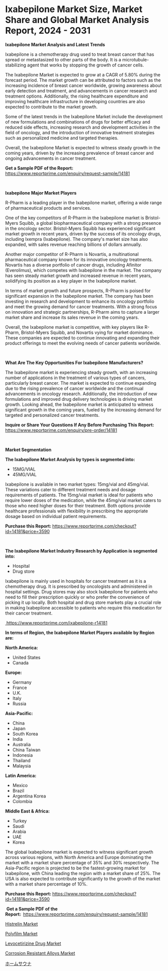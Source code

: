<p><h1>Ixabepilone Market Size, Market Share and Global Market Analysis Report, 2024 - 2031</h1></p><p><strong>Ixabepilone Market Analysis and Latest Trends</strong></p>
<p><p>Ixabepilone is a chemotherapy drug used to treat breast cancer that has spread or metastasized to other parts of the body. It is a microtubule-stabilizing agent that works by stopping the growth of cancer cells.</p><p>The Ixabepilone Market is expected to grow at a CAGR of 5.80% during the forecast period. The market growth can be attributed to factors such as the increasing incidence of breast cancer worldwide, growing awareness about early detection and treatment, and advancements in cancer research and treatment options. Additionally, the rising healthcare expenditure and improving healthcare infrastructure in developing countries are also expected to contribute to the market growth.</p><p>Some of the latest trends in the Ixabepilone Market include the development of new formulations and combinations of drugs for better efficacy and reduced side effects, increasing research and development activities in the field of oncology, and the introduction of innovative treatment strategies such as personalized medicine and targeted therapies.</p><p>Overall, the Ixabepilone Market is expected to witness steady growth in the coming years, driven by the increasing prevalence of breast cancer and ongoing advancements in cancer treatment.</p></p>
<p><strong>Get a Sample PDF of the Report:&nbsp;</strong> <a href="https://www.reportprime.com/enquiry/request-sample/14181">https://www.reportprime.com/enquiry/request-sample/14181</a></p>
<p>&nbsp;</p>
<p><strong>Ixabepilone Major Market Players</strong></p>
<p><p>R-Pharm is a leading player in the Ixabepilone market, offering a wide range of pharmaceutical products and services. </p><p>One of the key competitors of R-Pharm in the Ixabepilone market is Bristol-Myers Squibb, a global biopharmaceutical company with a strong presence in the oncology sector. Bristol-Myers Squibb has experienced significant market growth in recent years, driven by the success of its oncology drugs, including Ixempra (Ixabepilone). The company's market size has also expanded, with sales revenue reaching billions of dollars annually.</p><p>Another major competitor of R-Pharm is Novartis, a multinational pharmaceutical company known for its innovative oncology treatments. Novartis has a diverse portfolio of cancer drugs, including Afinitor (Everolimus), which competes with Ixabepilone in the market. The company has seen steady market growth and increased revenue in recent years, solidifying its position as a key player in the Ixabepilone market.</p><p>In terms of market growth and future prospects, R-Pharm is poised for significant expansion in the Ixabepilone market. The company has been investing in research and development to enhance its oncology portfolio and meet the growing demand for cancer treatments. With a strong focus on innovation and strategic partnerships, R-Pharm aims to capture a larger market share and increase its sales revenue in the coming years.</p><p>Overall, the Ixabepilone market is competitive, with key players like R-Pharm, Bristol-Myers Squibb, and Novartis vying for market dominance. These companies are expected to continue innovating and expanding their product offerings to meet the evolving needs of cancer patients worldwide.</p></p>
<p>&nbsp;</p>
<p><strong>What Are The Key Opportunities For Ixabepilone Manufacturers?</strong></p>
<p><p>The Ixabepilone market is experiencing steady growth, with an increasing number of applications in the treatment of various types of cancers, particularly breast cancer. The market is expected to continue expanding due to the rising prevalence of cancer worldwide and the continual advancements in oncology research. Additionally, the introduction of new formulations and improved drug delivery technologies is driving market growth. Looking ahead, the Ixabepilone market is anticipated to witness significant growth in the coming years, fueled by the increasing demand for targeted and personalized cancer treatments.</p></p>
<p><strong>Inquire or Share Your Questions If Any Before Purchasing This Report:</strong> <a href="https://www.reportprime.com/enquiry/pre-order/14181">https://www.reportprime.com/enquiry/pre-order/14181</a></p>
<p>&nbsp;</p>
<p><strong>Market Segmentation</strong></p>
<p><strong>The Ixabepilone Market Analysis by types is segmented into:</strong></p>
<p><ul><li>15MG/VIAL</li><li>45MG/VIAL</li></ul></p>
<p><p>Ixabepilone is available in two market types: 15mg/vial and 45mg/vial. These variations cater to different treatment needs and dosage requirements of patients. The 15mg/vial market is ideal for patients who require lower doses of the medication, while the 45mg/vial market caters to those who need higher doses for their treatment. Both options provide healthcare professionals with flexibility in prescribing the appropriate dosage based on individual patient requirements.</p></p>
<p><strong>Purchase this Report:&nbsp;</strong><a href="https://www.reportprime.com/checkout?id=14181&price=3590">https://www.reportprime.com/checkout?id=14181&price=3590</a></p>
<p>&nbsp;</p>
<p><strong>The Ixabepilone Market Industry Research by Application is segmented into:</strong></p>
<p><ul><li>Hospital</li><li>Drug store</li></ul></p>
<p><p>Ixabepilone is mainly used in hospitals for cancer treatment as it is a chemotherapy drug. It is prescribed by oncologists and administered in hospital settings. Drug stores may also stock Ixabepilone for patients who need to fill their prescription quickly or who prefer the convenience of picking it up locally. Both hospital and drug store markets play a crucial role in making Ixabepilone accessible to patients who require this medication for their cancer treatment.</p></p>
<p><a href="https://www.reportprime.com/ixabepilone-r14181">&nbsp;https://www.reportprime.com/ixabepilone-r14181</a></p>
<p><strong>In terms of Region, the Ixabepilone Market Players available by Region are:</strong></p>
<p>
    <p> <strong> North America: </strong>
        <ul>
            <li>United States</li>
            <li>Canada</li>
        </ul>
        </p> 
    <p> <strong> Europe: </strong>
        <ul>
            <li>Germany</li>
            <li>France</li>
            <li>U.K.</li>
            <li>Italy</li>
            <li>Russia</li>
        </ul>
        </p> 
    <p> <strong> Asia-Pacific: </strong>
        <ul>
            <li>China</li>
            <li>Japan</li>
            <li>South Korea</li>
            <li>India</li>
            <li>Australia</li>
            <li>China Taiwan</li>
            <li>Indonesia</li>
            <li>Thailand</li>
            <li>Malaysia</li>
        </ul>
        </p> 
    <p> <strong> Latin America: </strong>
        <ul>
            <li>Mexico</li>
            <li>Brazil</li>
            <li>Argentina Korea</li>
            <li>Colombia</li>
        </ul>
        </p> 
    <p> <strong> Middle East & Africa: </strong>
        <ul>
            <li>Turkey</li>
            <li>Saudi</li>
            <li>Arabia</li>
            <li>UAE</li>
            <li>Korea</li>
        </ul>
    </p>
    </p>
<p><p>The global Ixabepilone market is expected to witness significant growth across various regions, with North America and Europe dominating the market with a market share percentage of 35% and 30% respectively. The Asia-Pacific region is projected to be the fastest-growing market for Ixabepilone, with China leading the region with a market share of 25%. The USA is also expected to contribute significantly to the growth of the market with a market share percentage of 10%.</p></p>
<p><strong>Purchase this Report: </strong><a href="https://www.reportprime.com/checkout?id=14181&price=3590">https://www.reportprime.com/checkout?id=14181&price=3590</a></p>
<p>&nbsp;<strong>Get a Sample PDF of the Report:&nbsp;&nbsp;</strong><a href="https://www.reportprime.com/enquiry/request-sample/14181">https://www.reportprime.com/enquiry/request-sample/14181</a></p>
<p><strong></strong></p>
<p><p><a href="https://github.com/josesg55/Market-Research-Report-List-2/blob/main/histrelin-market.md">Histrelin Market</a></p><p><a href="https://issuu.com/reportprime-2/docs/polyfilm-market-size-2030.pptx">Polyfilm Market</a></p><p><a href="https://github.com/indrystar/Market-Research-Report-List-2/blob/main/levocetirizine-drug-market.md">Levocetirizine Drug Market</a></p><p><a href="https://issuu.com/reportprime-2/docs/corrosion-resistant-alloys-market-s_72cfa6e178f16f">Corrosion Resistant Alloys Market</a></p><p><a href="https://github.com/ddwcuskozol07187/Market-Research-Report-List-1/blob/main/649078325154.md">ホームサウナ</a></p></p>
